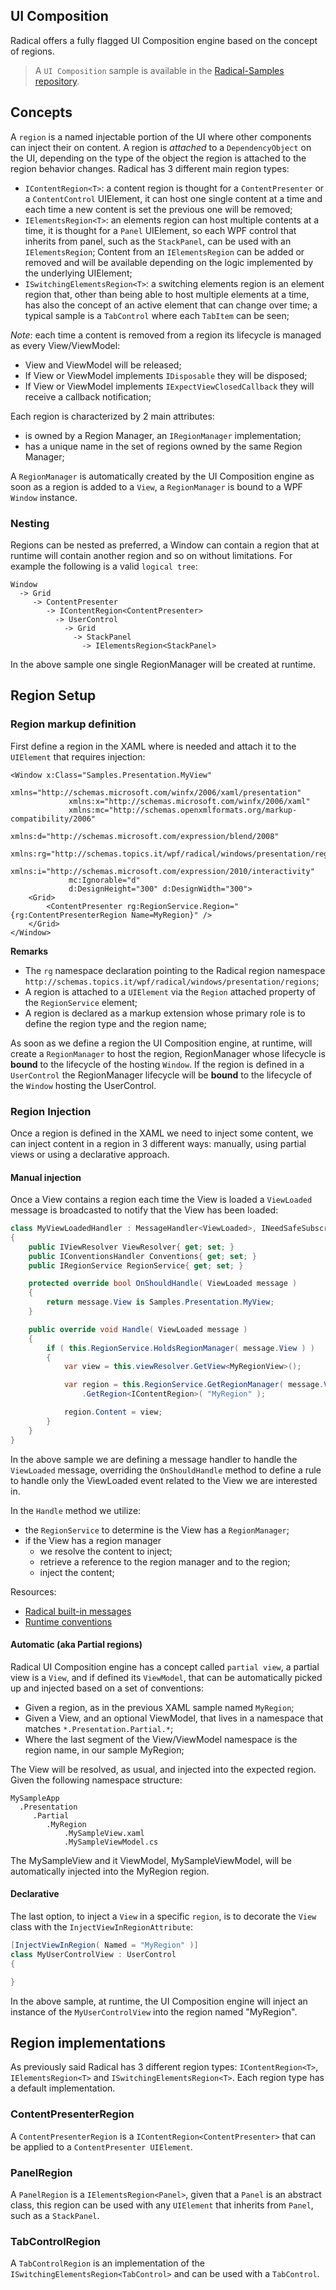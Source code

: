 ## UI Composition

Radical offers a fully flagged UI Composition engine based on the concept of regions.

> A `UI Composition` sample is available in the [Radical-Samples repository](https://github.com/RadicalFx/radical-samples/tree/master/Modules).

## Concepts

A `region` is a named injectable portion of the UI where other components can inject their on content. A region is *attached* to a `DependencyObject` on the UI, depending on the type of the object the region is attached to the region behavior changes. Radical has 3 different main region types:

* `IContentRegion<T>`: a content region is thought for a `ContentPresenter` or a `ContentControl` UIElement, it can host one single content at a time and each time a new content is set the previous one will be removed;
* `IElementsRegion<T>`: an elements region can host multiple contents at a time, it is thought for a `Panel` UIElement, so each WPF control that inherits from panel, such as the `StackPanel`, can be used with an `IElementsRegion`; Content from an `IElementsRegion` can be added or removed and will be available depending on the logic implemented by the underlying UIElement;
* `ISwitchingElementsRegion<T>`: a switching elements region is an element region that, other than being able to host multiple elements at a time, has also the concept of an active element that can change over time; a typical sample is a `TabControl` where each `TabItem` can be seen;

*Note*: each time a content is removed from a region its lifecycle is managed as every View/ViewModel:

* View and ViewModel will be released;
* If View or ViewModel implements `IDisposable` they will be disposed;
* If View or ViewModel implements `IExpectViewClosedCallback` they will receive a callback notification;

Each region is characterized by 2 main attributes:

* is owned by a Region Manager, an `IRegionManager` implementation;
* has a unique name in the set of regions owned by the same Region Manager;

A `RegionManager` is automatically created by the UI Composition engine as soon as a region is added to a `View`, a `RegionManager` is bound to a WPF `Window` instance.

### Nesting

Regions can be nested as preferred, a Window can contain a region that at runtime will contain another region and so on without limitations. For example the following is a valid `logical tree`:

	Window
	  -> Grid
	     -> ContentPresenter
	        -> IContentRegion<ContentPresenter>
	          -> UserControl
	            -> Grid
	              -> StackPanel
	                -> IElementsRegion<StackPanel>

In the above sample one single RegionManager will be created at runtime. 

## Region Setup

### Region markup definition

First define a region in the XAML where is needed and attach it to the `UIElement` that requires injection:

```xaml
<Window x:Class="Samples.Presentation.MyView"
             xmlns="http://schemas.microsoft.com/winfx/2006/xaml/presentation"
             xmlns:x="http://schemas.microsoft.com/winfx/2006/xaml"
             xmlns:mc="http://schemas.openxmlformats.org/markup-compatibility/2006" 
             xmlns:d="http://schemas.microsoft.com/expression/blend/2008" 
             xmlns:rg="http://schemas.topics.it/wpf/radical/windows/presentation/regions"
             xmlns:i="http://schemas.microsoft.com/expression/2010/interactivity"
             mc:Ignorable="d" 
             d:DesignHeight="300" d:DesignWidth="300">
    <Grid>
        <ContentPresenter rg:RegionService.Region="{rg:ContentPresenterRegion Name=MyRegion}" />
    </Grid>
</Window>
```

**Remarks**

* The `rg` namespace declaration pointing to the Radical region namespace `http://schemas.topics.it/wpf/radical/windows/presentation/regions`;
* A region is attached to a `UIElement` via the `Region` attached property of the `RegionService` element;
* A region is declared as a markup extension whose primary role is to define the region type and the region name;

As soon as we define a region the UI Composition engine, at runtime, will create a `RegionManager` to host the region, RegionManager whose lifecycle is **bound** to the lifecycle of the hosting `Window`. If the region is defined in a `UserControl` the RegionManager lifecycle will be **bound** to the lifecycle of the `Window` hosting the UserControl.

### Region Injection

Once a region is defined in the XAML we need to inject some content, we can inject content in a region in 3 different ways: manually, using partial views or using a declarative approach.

#### Manual injection

Once a View contains a region each time the View is loaded a `ViewLoaded` message is broadcasted to notify that the View has been loaded:

```csharp
class MyViewLoadedHandler : MessageHandler<ViewLoaded>, INeedSafeSubscription
{
	public IViewResolver ViewResolver{ get; set; }
	public IConventionsHandler Conventions{ get; set; }
	public IRegionService RegionService{ get; set; }

	protected override bool OnShouldHandle( ViewLoaded message )
	{
		return message.View is Samples.Presentation.MyView;
	}

	public override void Handle( ViewLoaded message )
	{
		if ( this.RegionService.HoldsRegionManager( message.View ) )
		{
			var view = this.viewResolver.GetView<MyRegionView>();

			var region = this.RegionService.GetRegionManager( message.View )
				.GetRegion<IContentRegion>( "MyRegion" );

			region.Content = view;
		}
	}
}
```

In the above sample we are defining a message handler to handle the `ViewLoaded` message, overriding the `OnShouldHandle` method to define a rule to handle only the ViewLoaded event related to the View we are interested in.

In the `Handle` method we utilize:

* the `RegionService` to determine is the View has a `RegionManager`;
* if the View has a region manager
    * we resolve the content to inject;
    * retrieve a reference to the region manager and to the region;
    * inject the content;

Resources:

* [Radical built-in messages](/mvvm/built-in-messages.md)
* [Runtime conventions](mvvm/runtime-conventions.md)

#### Automatic (aka Partial regions)

Radical UI Composition engine has a concept called `partial view`, a partial view is a `View`, and if defined its `ViewModel`, that can be automatically picked up and injected based on a set of conventions:

* Given a region, as in the previous XAML sample named `MyRegion`;
* Given a View, and an optional ViewModel, that lives in a namespace that matches `*.Presentation.Partial.*`;
* Where the last segment of the View/ViewModel namespace is the region name, in our sample MyRegion;

The View will be resolved, as usual, and injected into the expected region. Given the following namespace structure:

	MySampleApp
	  .Presentation
	     .Partial
	        .MyRegion
	            .MySampleView.xaml
	            .MySampleViewModel.cs

The MySampleView and it ViewModel, MySampleViewModel, will be automatically injected into the MyRegion region.

#### Declarative

The last option, to inject a `View` in a specific `region`, is to decorate the `View` class with the `InjectViewInRegionAttribute`:

```csharp
[InjectViewInRegion( Named = "MyRegion" )]
class MyUserControlView : UserControl
{

}
```

In the above sample, at runtime, the UI Composition engine will inject an instance of the `MyUserControlView` into the region named "MyRegion".

## Region implementations

As previously said Radical has 3 different region types: `IContentRegion<T>`, `IElementsRegion<T>` and `ISwitchingElementsRegion<T>`. Each region type has a default implementation.

### ContentPresenterRegion

A `ContentPresenterRegion` is a `IContentRegion<ContentPresenter>` that can be applied to a `ContentPresenter UIElement`.

### PanelRegion

A `PanelRegion` is a `IElementsRegion<Panel>`, given that a `Panel` is an abstract class, this region can be used with any `UIElement` that inherits from `Panel`, such as a `StackPanel`.

### TabControlRegion

A `TabControlRegion` is an implementation of the `ISwitchingElementsRegion<TabControl>` and can be used with a `TabControl`.
